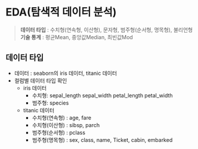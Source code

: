 # EDA(탐색적 데이터 분석)
> **데이터 타입** : 수치형(연속형, 이산형), 문자형, 범주형(순서형, 명목형), 불리언형  
> **기술 통계** : 평균Mean, 중앙값Median, 최빈값Mod

## 데이터 타입
- 데이터 : seaborn의 iris 데이터, titanic 데이터
- 컬럼별 데이터 타입 확인
    - iris 데이터
        * 수치형: sepal_length	sepal_width	petal_length	petal_width
        * 범주형: species
    - titanic 데이터
        * 수치형(연속형) : age, fare
        * 수치형(이산형) : sibsp, parch
        * 범주형(순서형) : pclass   
        * 범주형(명목형) : sex, class, name, Ticket, cabin, embarked
